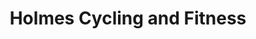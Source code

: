 ---
title: "Holmes Cycling and Fitness"
url: /camp-hill/holmes-cycling-and-fitness/
shop: Fahrrad
---